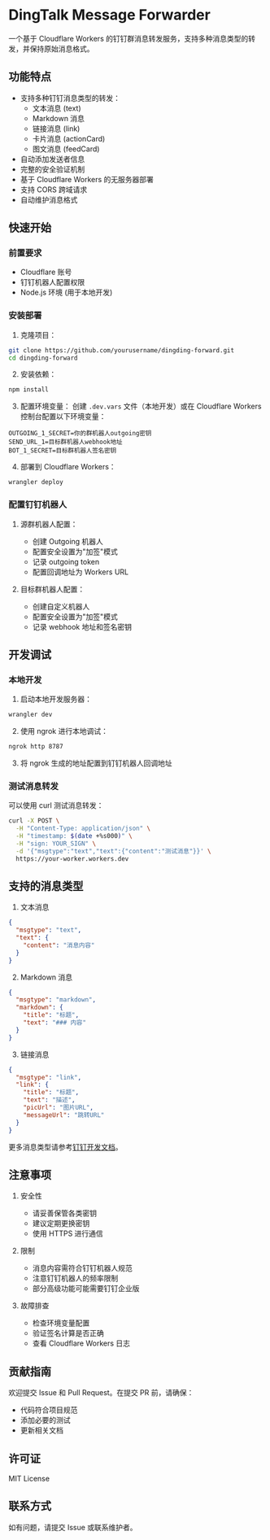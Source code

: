 # DingTalk Message Forwarder

一个基于 Cloudflare Workers 的钉钉群消息转发服务，支持多种消息类型的转发，并保持原始消息格式。

## 功能特点

- 支持多种钉钉消息类型的转发：
  - 文本消息 (text)
  - Markdown 消息
  - 链接消息 (link)
  - 卡片消息 (actionCard)
  - 图文消息 (feedCard)
- 自动添加发送者信息
- 完整的安全验证机制
- 基于 Cloudflare Workers 的无服务器部署
- 支持 CORS 跨域请求
- 自动维护消息格式

## 快速开始

### 前置要求

- Cloudflare 账号
- 钉钉机器人配置权限
- Node.js 环境 (用于本地开发)

### 安装部署

1. 克隆项目：
```bash
git clone https://github.com/yourusername/dingding-forward.git
cd dingding-forward
```

2. 安装依赖：
```bash
npm install
```

3. 配置环境变量：
创建 `.dev.vars` 文件（本地开发）或在 Cloudflare Workers 控制台配置以下环境变量：
```
OUTGOING_1_SECRET=你的群机器人outgoing密钥
SEND_URL_1=目标群机器人webhook地址
BOT_1_SECRET=目标群机器人签名密钥
```

4. 部署到 Cloudflare Workers：
```bash
wrangler deploy
```

### 配置钉钉机器人

1. 源群机器人配置：
   - 创建 Outgoing 机器人
   - 配置安全设置为"加签"模式
   - 记录 outgoing token
   - 配置回调地址为 Workers URL

2. 目标群机器人配置：
   - 创建自定义机器人
   - 配置安全设置为"加签"模式
   - 记录 webhook 地址和签名密钥

## 开发调试

### 本地开发

1. 启动本地开发服务器：
```bash
wrangler dev
```

2. 使用 ngrok 进行本地调试：
```bash
ngrok http 8787
```

3. 将 ngrok 生成的地址配置到钉钉机器人回调地址

### 测试消息转发

可以使用 curl 测试消息转发：

```bash
curl -X POST \
  -H "Content-Type: application/json" \
  -H "timestamp: $(date +%s000)" \
  -H "sign: YOUR_SIGN" \
  -d '{"msgtype":"text","text":{"content":"测试消息"}}' \
  https://your-worker.workers.dev
```

## 支持的消息类型

1. 文本消息
```json
{
  "msgtype": "text",
  "text": {
    "content": "消息内容"
  }
}
```

2. Markdown 消息
```json
{
  "msgtype": "markdown",
  "markdown": {
    "title": "标题",
    "text": "### 内容"
  }
}
```

3. 链接消息
```json
{
  "msgtype": "link",
  "link": {
    "title": "标题",
    "text": "描述",
    "picUrl": "图片URL",
    "messageUrl": "跳转URL"
  }
}
```

更多消息类型请参考[钉钉开发文档](https://open.dingtalk.com/document/robots/custom-robot-access#title-72m-8ag-pqw)。

## 注意事项

1. 安全性
   - 请妥善保管各类密钥
   - 建议定期更换密钥
   - 使用 HTTPS 进行通信

2. 限制
   - 消息内容需符合钉钉机器人规范
   - 注意钉钉机器人的频率限制
   - 部分高级功能可能需要钉钉企业版

3. 故障排查
   - 检查环境变量配置
   - 验证签名计算是否正确
   - 查看 Cloudflare Workers 日志

## 贡献指南

欢迎提交 Issue 和 Pull Request。在提交 PR 前，请确保：

- 代码符合项目规范
- 添加必要的测试
- 更新相关文档

## 许可证

MIT License

## 联系方式

如有问题，请提交 Issue 或联系维护者。